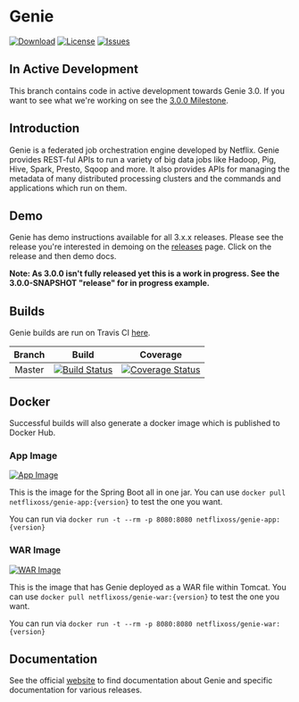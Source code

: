 # Genie

[![Download](https://api.bintray.com/packages/netflixoss/maven/genie/images/download.svg)](https://bintray.com/netflixoss/maven/genie/_latestVersion)
[![License](https://img.shields.io/github/license/Netflix/genie.svg)](http://www.apache.org/licenses/LICENSE-2.0)
[![Issues](https://img.shields.io/github/issues/Netflix/genie.svg)](https://github.com/Netflix/genie/issues)

## In Active Development

This branch contains code in active development towards Genie 3.0. If you want to see what we're working on see the 
[3.0.0 Milestone](https://github.com/Netflix/genie/milestones/3.0.0).

## Introduction

Genie is a federated job orchestration engine developed by Netflix. Genie provides REST-ful APIs to run a variety of big
data jobs like Hadoop, Pig, Hive, Spark, Presto, Sqoop and more. It also provides APIs for managing the metadata of many 
distributed processing clusters and the commands and applications which run on them.

## Demo

Genie has demo instructions available for all 3.x.x releases. Please see the release you're interested in demoing 
on the [releases](https://netflix.github.io/genie/releases/) page. Click on the release and then demo docs.

**Note: As 3.0.0 isn't fully released yet this is a work in progress. See the 3.0.0-SNAPSHOT "release" for in 
progress example.**

## Builds

Genie builds are run on Travis CI [here](https://travis-ci.org/Netflix/genie).

|  Branch |                                                     Build                                                     |                                                                         Coverage                                                                         |
|:-------:|:-------------------------------------------------------------------------------------------------------------:|:--------------------------------------------------------------------------------------------------------------------------------------------------------:|
|  Master | [![Build Status](https://travis-ci.org/Netflix/genie.svg?branch=master)](https://travis-ci.org/Netflix/genie) |  [![Coverage Status](https://coveralls.io/repos/github/Netflix/genie/badge.svg?branch=master)](https://coveralls.io/github/Netflix/genie?branch=master)  |

## Docker

Successful builds will also generate a docker image which is published to Docker Hub. 

### App Image

[![App Image](https://img.shields.io/docker/pulls/netflixoss/genie-app.svg)](https://hub.docker.com/r/netflixoss/genie-app/)

This is the image for the Spring Boot all in one jar. You can use `docker pull netflixoss/genie-app:{version}` to test 
the one you want.
 
You can run via `docker run -t --rm -p 8080:8080 netflixoss/genie-app:{version}`

### WAR Image

[![WAR Image](https://img.shields.io/docker/pulls/netflixoss/genie-war.svg)](https://hub.docker.com/r/netflixoss/genie-war/)

This is the image that has Genie deployed as a WAR file within Tomcat. You can use 
`docker pull netflixoss/genie-war:{version}` to test the one you want.

You can run via `docker run -t --rm -p 8080:8080 netflixoss/genie-war:{version}`

## Documentation

See the official [website](https://netflix.github.io/genie) to find documentation about Genie and specific 
documentation for various releases.



